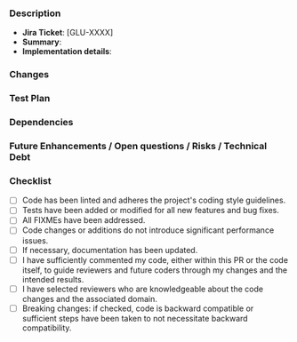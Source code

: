 ### Description

- **Jira Ticket**: [GLU-XXXX]
- **Summary**: 
- **Implementation details**: 

### Changes

<!-- List all major pages and components affected and briefly describe the nature of the change in each. -->

### Test Plan

<!--
1. Describe the testing coverage and any notable missing coverage.
2. Any special setup required (new environment variables, dependencies, etc.).
-->

### Dependencies

<!--
* List any new dependencies introduced.
* Mention if any dependencies have been removed or updated.
-->

### Future Enhancements / Open questions / Risks / Technical Debt

<!--
List out any follow up work suggested/discussed during PR review/planning.
These would help keep record of things discussed but not implemented.
For e.g. refactor may be required as this PR adds technical debt.
-->

### Checklist

- [ ] Code has been linted and adheres the project's coding style guidelines.
- [ ] Tests have been added or modified for all new features and bug fixes.
- [ ] All FIXMEs have been addressed.
- [ ] Code changes or additions do not introduce significant performance issues.
- [ ] If necessary, documentation has been updated.
- [ ] I have sufficiently commented my code, either within this PR or the code itself,
      to guide reviewers and future coders through my changes and the intended results.
- [ ] I have selected reviewers who are knowledgeable about the code changes and the associated domain.
- [ ] Breaking changes: if checked, code is backward compatible or sufficient steps have been taken
    to not necessitate backward compatibility.
<!-- Add as needed -->
